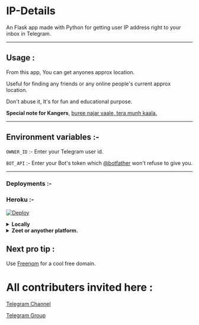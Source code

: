 # IP-Details

An Flask app made with Python for getting user IP address right to your inbox in Telegram.

---
## Usage :
From this app, You can get anyones approx location.

Useful for finding any friends or any online people's current approx location.

Don't abuse it, It's for fun and educational purpose.

<b>Special note for Kangers</b>, [buree najar vaale, tera munh kaala.](https://translate.google.com/?sl=auto&tl=en&text=%E0%A4%AC%E0%A5%81%E0%A4%B0%E0%A5%80%20%E0%A4%A8%E0%A4%9C%E0%A4%B0%20%E0%A4%B5%E0%A4%BE%E0%A4%B2%E0%A5%87%2C%20%E0%A4%A4%E0%A5%87%E0%A4%B0%E0%A4%BE%20%E0%A4%AE%E0%A5%81%E0%A4%82%E0%A4%B9%20%E0%A4%95%E0%A4%BE%E0%A4%B2%E0%A4%BE.&op=translate&hl=en)



---
## Environment variables :- 

`OWNER_ID` :- Enter your Telegram user id.

`BOT_API` :- Enter your Bot's token which [@botfather](https://t.me/botfather) won't refuse to give you.

---
	
### Deployments :-	

### Heroku :-
[![Deploy](https://www.herokucdn.com/deploy/button.svg)](https://dashboard.heroku.com/new?template=https://github.com/jainamoswal/IP-Details)


<details>
<summary><b>Locally</b></summary>
 <br>1. Clone it to your Local server.</br>
 <br>2. Add environment variables or remove them and use as normal varibales.</br>
 <br>3. Run the file <code>main.py</code></br>
 <br>4. You will get your access port.</br>
 <br><b>But this will only be usable if you are testing or editing for a good feature..</b></br>
</details>



<details>
<summary><b>Zeet or anyother platform.</b></summary>
<br>1. Clone this repo or fork it.</br>
<br>2. Set the variables as envirenment variables.</br>
<br>3. Publish it.</br>
</details>


## Next pro tip :
 Use [Freenom](https://www.freenom.com) for a cool free domain.
 
 
# All contributers invited here :
[Telegram Channel](https://t.me/j_projects)

[Telegram Group](https://t.me/j_projects_group)
